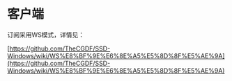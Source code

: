 # 客户端

订阅采用WS模式，详情见：

[https://github.com/TheCGDF/SSD-Windows/wiki/WS%E8%BF%9E%E6%8E%A5%E5%8D%8F%E5%AE%9A](https://github.com/TheCGDF/SSD-Windows/wiki/WS%E8%BF%9E%E6%8E%A5%E5%8D%8F%E5%AE%9A)

